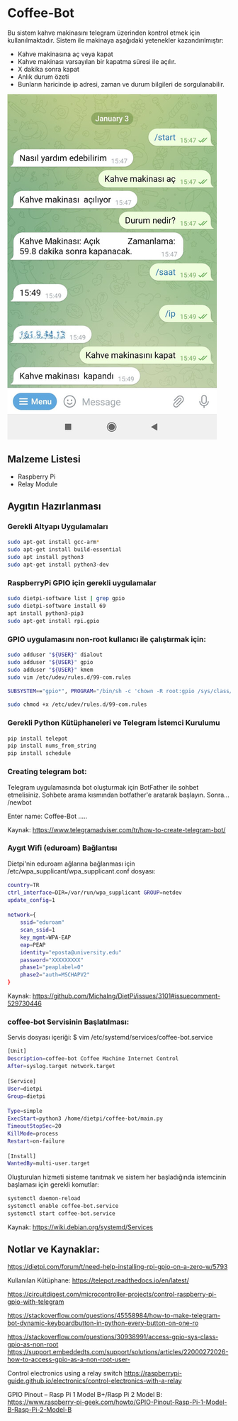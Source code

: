 # Coffee-Bot
Bu sistem kahve makinasını telegram üzerinden kontrol etmek için kullanılmaktadır. Sistem ile makinaya aşağıdaki yetenekler kazandırılmıştır:

- Kahve makinasına aç veya kapat
- Kahve makinası varsayılan bir kapatma süresi ile açılır.
- X dakika sonra kapat
- Anlık durum özeti
- Bunların haricinde  ip adresi, zaman ve durum bilgileri de sorgulanabilir.

![telegram_bot](telegram_bot.jpeg)

## Malzeme Listesi

- Raspberry Pi 
- Relay Module

Aygıtın Hazırlanması
--------------------

### Gerekli Altyapı Uygulamaları
```bash
sudo apt-get install gcc-arm* 
sudo apt-get install build-essential 
sudo apt install python3
sudo apt-get install python3-dev
```

### RaspberryPi GPIO için gerekli uygulamalar
```bash
sudo dietpi-software list | grep gpio
sudo dietpi-software install 69
apt install python3-pip3
sudo apt-get install rpi.gpio
```

### GPIO uygulamasını non-root kullanıcı ile çalıştırmak için:
```bash
sudo adduser "${USER}" dialout
sudo adduser "${USER}" gpio
sudo adduser "${USER}" kmem
sudo vim /etc/udev/rules.d/99-com.rules
```

```bash
SUBSYSTEM=="gpio*", PROGRAM="/bin/sh -c 'chown -R root:gpio /sys/class/gpio && chmod -R 770 /sys/class/gpio; chown -R root:gpio /sys/devices/virtual/gpio && chmod -R 770 /sys/devices/virtual/gpio'"
```

```bash
sudo chmod +x /etc/udev/rules.d/99-com.rules
```

### Gerekli Python Kütüphaneleri ve Telegram İstemci Kurulumu
```bash
pip install telepot
pip install nums_from_string 
pip install schedule
```

### Creating telegram bot:
Telegram uygulamasında bot oluşturmak için BotFather ile sohbet etmelisiniz. Sohbete arama kısmından botfather'e aratarak başlayın. Sonra...
/newbot

Enter name: Coffee-Bot
.....

Kaynak:
https://www.telegramadviser.com/tr/how-to-create-telegram-bot/

### Aygıt Wifi (eduroam) Bağlantısı
Dietpi'nin eduroam ağlarına bağlanması için 
/etc/wpa_supplicant/wpa_supplicant.conf dosyası:

```bash
country=TR
ctrl_interface=DIR=/var/run/wpa_supplicant GROUP=netdev
update_config=1

network={
	ssid="eduroam"
	scan_ssid=1
	key_mgmt=WPA-EAP
	eap=PEAP
	identity="eposta@university.edu"
	password="XXXXXXXXX"
	phase1="peaplabel=0"
	phase2="auth=MSCHAPV2"
}
```

Kaynak:
https://github.com/MichaIng/DietPi/issues/3101#issuecomment-529730446

### coffee-bot Servisinin Başlatılması:
Servis dosyası içeriği: 
$ vim /etc/systemd/services/coffee-bot.service

```bash
[Unit]
Description=coffee-bot Coffee Machine Internet Control
After=syslog.target network.target

[Service]
User=dietpi
Group=dietpi

Type=simple
ExecStart=python3 /home/dietpi/coffee-bot/main.py
TimeoutStopSec=20
KillMode=process
Restart=on-failure

[Install]
WantedBy=multi-user.target
```

Oluşturulan hizmeti sisteme tanıtmak ve sistem her başladığında istemcinin başlaması için gerekli komutlar:

```bash
systemctl daemon-reload
systemctl enable coffee-bot.service
systemctl start coffee-bot.service
```

Kaynak:
https://wiki.debian.org/systemd/Services

Notlar ve Kaynaklar:
-------
https://dietpi.com/forum/t/need-help-installing-rpi-gpio-on-a-zero-w/5793

Kullanılan Kütüphane:
https://telepot.readthedocs.io/en/latest/

https://circuitdigest.com/microcontroller-projects/control-raspberry-pi-gpio-with-telegram

https://stackoverflow.com/questions/45558984/how-to-make-telegram-bot-dynamic-keyboardbutton-in-python-every-button-on-one-ro

https://stackoverflow.com/questions/30938991/access-gpio-sys-class-gpio-as-non-root
https://support.embeddedts.com/support/solutions/articles/22000272026-how-to-access-gpio-as-a-non-root-user-

Control electronics using a relay switch 
https://raspberrypi-guide.github.io/electronics/control-electronics-with-a-relay

GPIO Pinout – Rasp Pi 1 Model B+/Rasp Pi 2 Model B:
https://www.raspberry-pi-geek.com/howto/GPIO-Pinout-Rasp-Pi-1-Model-B-Rasp-Pi-2-Model-B

